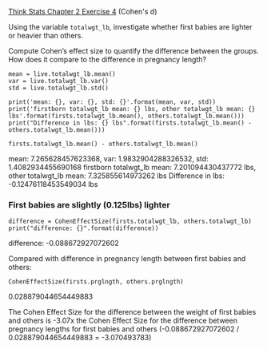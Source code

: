 [Think Stats Chapter 2 Exercise 4](http://greenteapress.com/thinkstats2/html/thinkstats2003.html#toc24) (Cohen's d)

Using the variable `totalwgt_lb`, investigate whether first babies are lighter or heavier than others.

Compute Cohen’s effect size to quantify the difference between the groups. How does it compare to the difference in pregnancy length?

    mean = live.totalwgt_lb.mean()
    var = live.totalwgt_lb.var()
    std = live.totalwgt_lb.std()
    
    print('mean: {}, var: {}, std: {}'.format(mean, var, std))
    print('firstborn totalwgt_lb mean: {} lbs, other totalwgt_lb mean: {} lbs'.format(firsts.totalwgt_lb.mean(), others.totalwgt_lb.mean()))
    print("Difference in lbs: {} lbs".format(firsts.totalwgt_lb.mean() - others.totalwgt_lb.mean()))
    
    firsts.totalwgt_lb.mean() - others.totalwgt_lb.mean()

mean: 7.265628457623368, var: 1.9832904288326532, std: 1.4082934455690168
firstborn totalwgt_lb mean: 7.201094430437772 lbs, other totalwgt_lb mean: 7.325855614973262 lbs
Difference in lbs: -0.12476118453549034 lbs

### First babies are slightly (0.125lbs) lighter

    difference = CohenEffectSize(firsts.totalwgt_lb, others.totalwgt_lb) 
    print("difference: {}".format(difference))
difference: -0.088672927072602

Compared with difference in pregnancy length between first babies and others:

    CohenEffectSize(firsts.prglngth, others.prglngth)
    
0.028879044654449883

The Cohen Effect Size for the difference between the weight of first babies and others is -3.07x the Cohen Effect Size for the difference between pregnancy lengths for first babies and others (-0.088672927072602 / 0.028879044654449883 = -3.070493783)

